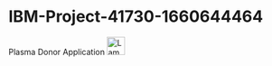 # IBM-Project-41730-1660644464
Plasma Donor Application
<img src="https://www.w3schools.com/images/lamp.jpg" alt="Lamp" width="32" height="32">
